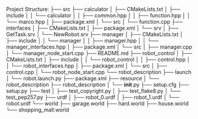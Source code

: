 Project Structure:
├── src
    ├── calculator
    │   ├── CMakeLists.txt
    │   ├── include
    │   │   └── calculator
    │   │       ├── common.hpp
    │   │       ├── function.hpp
    │   │       └── marco.hpp
    │   ├── package.xml
    │   └── src
    │       └── function.cpp
    ├── interfaces
    │   ├── CMakeLists.txt
    │   ├── package.xml
    │   └── srv
    │       ├── GetTask.srv
    │       └── NewRobot.srv
    ├── manager
    │   ├── CMakeLists.txt
    │   ├── include
    │   │   └── manager
    │   │       ├── manager.hpp
    │   │       └── manager_interfaces.hpp
    │   ├── package.xml
    │   └── src
    │       ├── manager.cpp
    │       └── manager_node_start.cpp
    ├── README.md
    ├── robot_control
    │   ├── CMakeLists.txt
    │   ├── include
    │   │   └── robot_control
    │   │       ├── control.hpp
    │   │       └── robot_interfaces.hpp
    │   ├── package.xml
    │   └── src
    │       ├── control.cpp
    │       └── robot_node_start.cpp
    └── robot_description
        ├── launch
        │   └── robot.launch.py
        ├── package.xml
        ├── resource
        │   └── robot_description
        ├── robot_description
        │   └── __init__.py
        ├── setup.cfg
        ├── setup.py
        ├── test
        │   ├── test_copyright.py
        │   ├── test_flake8.py
        │   └── test_pep257.py
        ├── urdf
        │   ├── robot_0.urdf
        │   ├── robot_1.urdf
        │   └── robot.urdf
        └── world
            ├── garage.world
            ├── hard.world
            ├── house.world
            └── shopping_mall.world